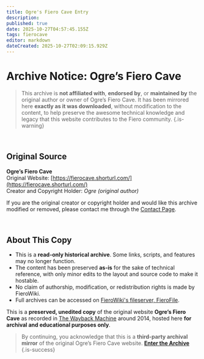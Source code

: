 ```yaml
---
title: Ogre's Fiero Cave Entry
description: 
published: true
date: 2025-10-27T04:57:45.155Z
tags: fierocave
editor: markdown
dateCreated: 2025-10-27T02:09:15.929Z
---
```


# Archive Notice: Ogre’s Fiero Cave

> This archive is **not affiliated with**, **endorsed by**, or **maintained by** the original author or owner of Ogre’s Fiero Cave. It has been mirrored here **exactly as it was downloaded**, without modification to the content, to help preserve the awesome technical knowledge and legacy that this website contributes to the Fiero community.
{.is-warning}

<br>

## Original Source
**Ogre’s Fiero Cave**  
Original Website: [https://fierocave.shorturl.com/](https://fierocave.shorturl.com/)  
Creator and Copyright Holder: *Ogre (original author)*

If you are the original creator or copyright holder and would like this archive modified or removed, please contact me through the [Contact Page](/contact.md).

<br>

## About This Copy
- This is a **read-only historical archive**. Some links, scripts, and features may no longer function.  
- The content has been preserved **as-is** for the sake of technical reference, with only minor edits to the layout and source code to make it hostable.  
- No claim of authorship, modification, or redistribution rights is made by FieroWiki.
- Full archives can be accessed on [FieroWiki's fileserver, FieroFile](https://fierofile.samwarr.dev/public/website_archives/fierocave/).

This is a **preserved, unedited copy** of the original website **Ogre’s Fiero Cave** as recorded in [The Wayback Machine](https://web.archive.org/web/20140928092033im_/http://home.comcast.net/~fierocave/) around 2014, hosted here **for archival and educational purposes only**.

> By continuing, you acknowledge that this is a **third-party archival mirror** of the original Ogre’s Fiero Cave website.
[**Enter the Archive**](/fierocave/index.html)
{.is-success}
